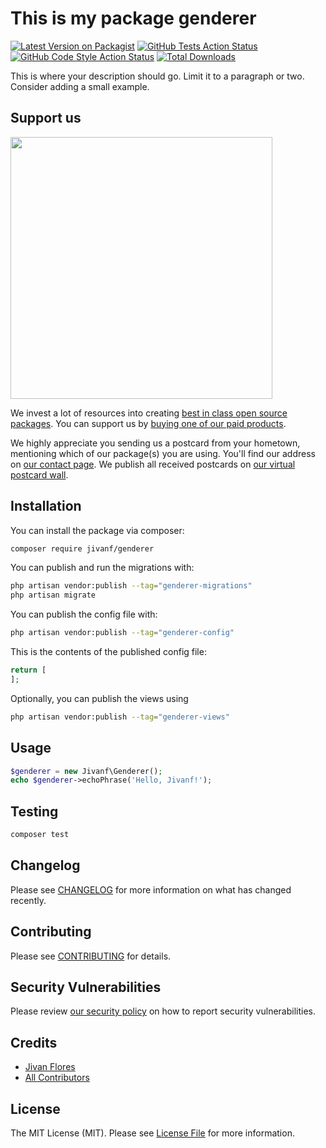 # This is my package genderer

[![Latest Version on Packagist](https://img.shields.io/packagist/v/jivanf/genderer.svg?style=flat-square)](https://packagist.org/packages/jivanf/genderer)
[![GitHub Tests Action Status](https://img.shields.io/github/actions/workflow/status/jivanf/genderer/run-tests.yml?branch=main&label=tests&style=flat-square)](https://github.com/jivanf/genderer/actions?query=workflow%3Arun-tests+branch%3Amain)
[![GitHub Code Style Action Status](https://img.shields.io/github/actions/workflow/status/jivanf/genderer/fix-php-code-style-issues.yml?branch=main&label=code%20style&style=flat-square)](https://github.com/jivanf/genderer/actions?query=workflow%3A"Fix+PHP+code+style+issues"+branch%3Amain)
[![Total Downloads](https://img.shields.io/packagist/dt/jivanf/genderer.svg?style=flat-square)](https://packagist.org/packages/jivanf/genderer)

This is where your description should go. Limit it to a paragraph or two. Consider adding a small example.

## Support us

[<img src="https://github-ads.s3.eu-central-1.amazonaws.com/genderer.jpg?t=1" width="419px" />](https://spatie.be/github-ad-click/genderer)

We invest a lot of resources into creating [best in class open source packages](https://spatie.be/open-source). You can support us by [buying one of our paid products](https://spatie.be/open-source/support-us).

We highly appreciate you sending us a postcard from your hometown, mentioning which of our package(s) you are using. You'll find our address on [our contact page](https://spatie.be/about-us). We publish all received postcards on [our virtual postcard wall](https://spatie.be/open-source/postcards).

## Installation

You can install the package via composer:

```bash
composer require jivanf/genderer
```

You can publish and run the migrations with:

```bash
php artisan vendor:publish --tag="genderer-migrations"
php artisan migrate
```

You can publish the config file with:

```bash
php artisan vendor:publish --tag="genderer-config"
```

This is the contents of the published config file:

```php
return [
];
```

Optionally, you can publish the views using

```bash
php artisan vendor:publish --tag="genderer-views"
```

## Usage

```php
$genderer = new Jivanf\Genderer();
echo $genderer->echoPhrase('Hello, Jivanf!');
```

## Testing

```bash
composer test
```

## Changelog

Please see [CHANGELOG](CHANGELOG.md) for more information on what has changed recently.

## Contributing

Please see [CONTRIBUTING](CONTRIBUTING.md) for details.

## Security Vulnerabilities

Please review [our security policy](../../security/policy) on how to report security vulnerabilities.

## Credits

- [Jivan Flores](https://github.com/jivanf)
- [All Contributors](../../contributors)

## License

The MIT License (MIT). Please see [License File](LICENSE.md) for more information.
